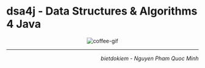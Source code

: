 # dsa4j - Data Structures & Algorithms 4 Java

<p align="center">
<img alt="coffee-gif" src="https://i.imgur.com/MRQ0rkV.gif" /></p>

<hr/>
<p align="right"><i>bietdokiem - Nguyen Pham Quoc Minh</i></p>
